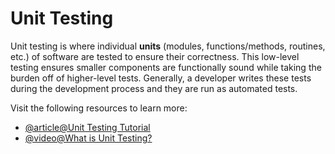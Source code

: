 # Unit Testing

Unit testing is where individual **units** (modules, functions/methods, routines, etc.) of software are tested to ensure their correctness. This low-level testing ensures smaller components are functionally sound while taking the burden off of higher-level tests. Generally, a developer writes these tests during the development process and they are run as automated tests.

Visit the following resources to learn more:

- [@article@Unit Testing Tutorial](https://www.guru99.com/unit-testing-guide.html)
- [@video@What is Unit Testing?](https://youtu.be/3kzHmaeozDI)
